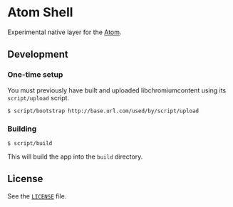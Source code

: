 # Atom Shell

Experimental native layer for the [Atom](https://github.com/github/atom).

## Development

### One-time setup

You must previously have built and uploaded libchromiumcontent using its
`script/upload` script.

    $ script/bootstrap http://base.url.com/used/by/script/upload

### Building

    $ script/build

This will build the app into the `build` directory.

## License

See the [`LICENSE`](LICENSE) file.
